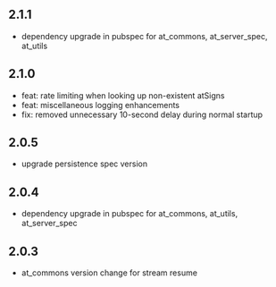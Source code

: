 ## 2.1.1
- dependency upgrade in pubspec for at_commons, at_server_spec, at_utils
## 2.1.0
- feat: rate limiting when looking up non-existent atSigns
- feat: miscellaneous logging enhancements
- fix: removed unnecessary 10-second delay during normal startup
## 2.0.5
- upgrade persistence spec version
## 2.0.4
- dependency upgrade in pubspec for at_commons, at_utils, at_server_spec
## 2.0.3
- at_commons version change for stream resume
